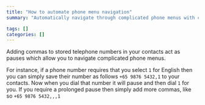 ```yaml
---
title: "How to automate phone menu navigation"
summary: "Automatically navigate through complicated phone menus with commas"

tags: []
categories: []
---
```


Adding commas to stored telephone numbers in your contacts act as pauses which allow you to navigate complicated phone menus.

For instance, if a phone number requires that you select `1` for English then you can simply save their number as follows `+65 9876 5432,1` to your contacts. Now when you dial that number it will pause and then dial `1` for you. If you require a prolonged pause then simply add more commas, like so `+65 9876 5432,,,1`
